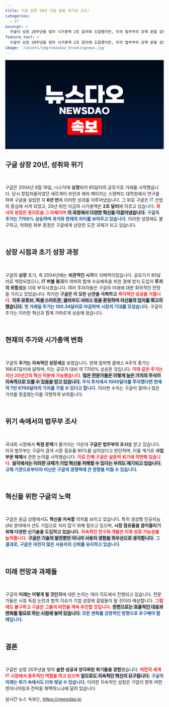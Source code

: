 ```yaml
---
title: 구글 상장 20년 기업 분할 위기감 고조!
categories:
  - IT
excerpt: >
  구글이 상장 20주년을 맞아 시가총액 2조 달러에 도달했지만, 미국 법무부의 강제 분할 검토로 최대 위기에 직면했습니다. 독점 논란 속에서 구글의 미래는 불투명해지고 있습니다.
feature_text: >
  구글이 상장 20주년을 맞아 시가총액 2조 달러에 도달했지만, 미국 법무부의 강제 분할 검토로 최대 위기에 직면했습니다. 독점 논란 속에서 구글의 미래는 불투명해지고 있습니다.
image: '/assets/img/newsdao_breakingnews.jpg'
---
```


<p><img src="/assets/img/newsdao_breakingnews.jpg" alt="koreaapp 속보" /></p>

<h2 data-ke-size="size26">구글 상장 20년, 성취와 위기</h2>

<p data-ke-size="size16">&nbsp;</p>

<p>구글은 2004년 8월 19일, 나스닥에 <strong>상장</strong>되어 85달러의 공모가로 거래를 시작했습니다. 당시 창립자들이었던 세르게이 브린과 래리 페이지는 스탠퍼드 대학원에서 연구를 하며 구글을 설립한 지 <strong>6년 만</strong>에 이러한 성과를 이루어냈습니다. 그 뒤로 구글은 IT 산업의 중심에 서게 되었고, 20년 뒤인 지금의 시가총액은 <strong>2조 달러</strong>에 이르고 있습니다. <b><span style="color: #ee2323;">회사의 성장은 경이로움 그 자체이며</span></b> <b><span style="background-color: #21538527;">이 과정에서 다양한 혁신을 이끌어냈습니다.</span></b> <b><span style="color: #1a5490;">구글의 주가는 7700% 상승하며 과거와 현재의 차이를 보여주고 있습니다.</span></b> 이러한 성장에도 불구하고, 악화된 외부 환경은 구글에게 상당한 도전 과제가 되고 있습니다. </p>

<p data-ke-size="size16">&nbsp;</p>

<h2 data-ke-size="size26">상장 시점과 초기 성장 과정</h2>

<p data-ke-size="size16">&nbsp;</p>

<p>구글의 <strong>상장</strong> 초기, 즉 2004년에는 <strong>비관적인 시각</strong>이 지배적이었습니다. 공모가가 85달러로 책정되었으나, <strong>IT 버블 붕괴</strong>의 여파와 함께 수요예측을 피한 경매 방식 도입이 <strong>투자의 위험성</strong>을 더욱 부각시켰습니다. 여러 투자자들은 구글의 미래에 대한 회의적인 전망을 가지고 있었습니다. 하지만 <strong>구글은 이 모든 난관을 극복하고</strong> <b><span style="color: #ee2323;">즉각적인 성공을 거둡니다.</span></b> <b><span style="background-color: #21538527;">이후 유튜브, 픽셀 스마트폰, 클라우드 서비스 등을 론칭하며 자신들의 입지를 확고히 했습니다.</span></b> <b><span style="color: #1a5490;">첫 거래일 주가는 100.34달러로 마감하며 시장의 기대를 모았습니다.</span></b> 구글의 주가는 이러한 혁신과 함께 가파르게 상승해 왔습니다.</p>

<p data-ke-size="size16">&nbsp;</p>

<h2 data-ke-size="size26">현재의 주가와 시가총액 변화</h2>

<p data-ke-size="size16">&nbsp;</p>

<p>구글의 <strong>주가는 지속적인 성장세</strong>를 보였습니다. 현재 알파벳 클래스 A주의 종가는 166.67달러에 달하며, 이는 공모가 대비 약 7700% 상승한 것입니다. <b><span style="color: #ee2323;">이와 같은 주가는 지난 20년간의 혁신 덕분에 가능했습니다.</span></b> <b><span style="background-color: #21538527;">많은 전문가들은 이렇게 높은 가치의 주식이 지속적으로 오를 수 있음을 믿고 있습니다.</span></b> <b><span style="color: #1a5490;">주식 투자에서 1000달러를 투자했다면 현재 약 7만 6700달러의 가치를 가질 수 있다고 합니다.</span></b> 이러한 수치는 구글이 얼마나 많은 가치를 창출했는지를 극명하게 보여줍니다.</p>

<p data-ke-size="size16">&nbsp;</p>

<h2 data-ke-size="size26">위기 속에서의 법무부 조사</h2>

<p data-ke-size="size16">&nbsp;</p>

<p>국내외 시장에서 <strong>독점 문제</strong>가 불거지는 가운데 <strong>구글은 법무부의 조사</strong>를 받고 있습니다. 미국 법무부는 구글이 검색 시장 점유율 90%를 넘어섰다고 판단하며, 이를 계기로 <strong>사업 부문 해체</strong>에 관한 논의를 시작했습니다. <b><span style="color: #ee2323;">이로 인해 구글은 실존적 위기에 직면해 있습니다.</span></b> <b><span style="background-color: #21538527;">일각에서는 이러한 규제가 기업 혁신을 저해할 수 있다는 우려도 제기되고 있습니다.</span></b> <b><span style="color: #1a5490;">규제 기관으로부터의 비난은 구글의 경쟁력에 큰 영향을 미칠 수 있습니다.</span></b> </p>

<p data-ke-size="size16">&nbsp;</p>

<h2 data-ke-size="size26">혁신을 위한 구글의 노력</h2>

<p data-ke-size="size16">&nbsp;</p>

<p>구글은 응급 상황에서도 <strong>혁신을 지속할</strong> 의지를 보이고 있습니다. 특히 생성형 인공지능(AI) 분야에서 선도 기업으로 자리 잡기 위해 힘쓰고 있으며, <strong>시장 점유율을 끌어올리기 위해 다양한 신기술을 도입하고 있습니다.</strong> <b><span style="color: #ee2323;">지속적인 연구와 개발은 이후 성장 가능성을 높여줍니다.</span></b> <b><span style="background-color: #21538527;">구글은 기술의 발전뿐만 아니라 사용자 경험을 최우선으로 생각합니다.</span></b> <b><span style="color: #1a5490;">그 결과로, 구글은 여전히 많은 사용자의 신뢰를 유지하고 있습니다.</span></b> </p>

<p data-ke-size="size16">&nbsp;</p>

<h2 data-ke-size="size26">미래 전망과 과제들</h2>

<p data-ke-size="size16">&nbsp;</p>

<p>구글의 <strong>미래는 어떻게 될 것인지</strong>에 대한 논의는 여러 각도에서 진행되고 있습니다. 전문가들은 시장 독점 논란과 법적 이슈가 기업 성장에 걸림돌이 될 것이라 예상합니다. <b><span style="color: #ee2323;">그럼에도 불구하고 구글은 그들의 비전을 계속 추진할 것입니다.</span></b> <b><span style="background-color: #21538527;">한편으로는 효율적인 대응과 변화를 필요로 하는 시점에 놓여 있습니다.</span></b> <b><span style="color: #1a5490;">모든 변화를 긍정적인 방향으로 추구해야 할 때입니다.</span></b> </p>

<p data-ke-size="size16">&nbsp;</p>

<h2 data-ke-size="size26">결론</h2>

<p data-ke-size="size16">&nbsp;</p>

<p>구글은 상장 20주년을 맞아 <strong>숱한 성공과 양극화된 위기들을 경험</strong>했습니다. <b><span style="color: #ee2323;">여전히 세계 IT 시장에서 중추적인 역할을 하고 있으며</span></b> <b><span style="background-color: #21538527;">앞으로도 지속적인 혁신이 요구됩니다.</span></b> <b><span style="color: #1a5490;">구글의 미래는 위기 속에서도 더욱 빛날 수 있습니다.</span></b> 이러한 지속적인 성장은 기업이 향후 어떤 엔지니어링과 전략을 채택하느냐에 달려 있습니다.</p>
실시간 뉴스 속보는, <a href="https://newsdao.kr" rel="dofollow">https://newsdao.kr</a>


